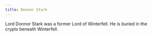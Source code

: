 ```yaml
---
title: Donnor Stark
---
```


Lord Donnor Stark was a former Lord of Winterfell. He is buried in the crypts beneath Winterfell.


